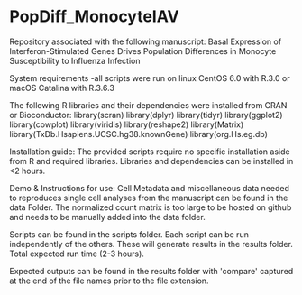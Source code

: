 # PopDiff_MonocyteIAV
Repository associated with the following manuscript: Basal Expression of Interferon-Stimulated Genes Drives Population Differences in Monocyte Susceptibility to Influenza Infection

System requirements
-all scripts were run on linux CentOS 6.0 with R.3.0 or macOS Catalina with R.3.6.3

The following R libraries and their dependencies were installed from CRAN or Bioconductor:
library(scran)
library(dplyr)
library(tidyr)
library(ggplot2)
library(cowplot)
library(viridis)
library(reshape2)
library(Matrix)
library(TxDb.Hsapiens.UCSC.hg38.knownGene)
library(org.Hs.eg.db)

Installation guide:
The provided scripts require no specific installation aside from R and required libraries. Libraries and dependencies can be installed in <2 hours.

Demo & Instructions for use:
Cell Metadata and miscellaneous data needed to reproduces single cell analyses from the manuscript can be found in the data Folder. 
The normalized count matrix is too large to be hosted on github and needs to be manually added into the data folder.

Scripts can be found in the scripts folder. Each script can be run independently of the others. These will generate results in the results folder.
Total expected run time (2-3 hours).

Expected outputs can be found in the results folder with 'compare' captured at the end of the file names prior to the file extension.
